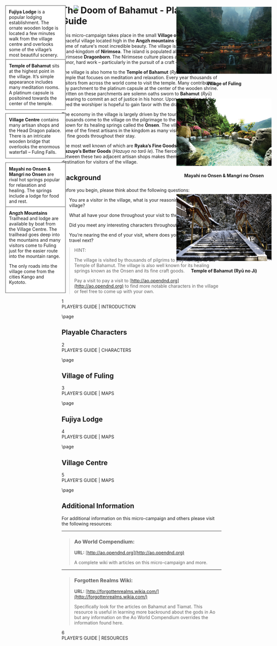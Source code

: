 # The Doom of Bahamut - Player's Guide
This micro-campaign takes place in the small __Village of Fuling__. A sleepy peaceful village located high in the __Angzh mountains__ surrounded with some of nature's most incredible beauty. The village is located on the tiny island-kingdom of __Nirimsea__. The island is populated almost entirely of the Nirimsese __Dragonborn__. The Nirimsese culture places a high importance on honor, hard work – particularly in the pursuit of a craft – and politeness.

The village is also home to the __Temple of Bahamut__ (_Ryū no Ji_). A serene temple that focuses on meditation and relaxation. Every year thousands of visitors from across the world come to visit the temple. Many contribute a tiny parchment to the platinum capsule at the center of the wooden shrine. Written on these parchments are solemn oaths sworn to __Bahamut__ (_Ryū_) swearing to commit an act of justice in his honor. Upon completion of the deed the worshiper is hopeful to gain favor with the dragon-god.

The economy in the village is largely driven by the tourism industry as many thousands come to the village on the pilgrimage to the temple. Fuling is known for its healing springs called the __Onsen__. The village is also home to some of the finest artisans in the kingdom as many visitors make purchases of fine goods throughout their stay.

The most well known of which are __Ryaka’s Fine Goods__ (_Ryaka no rō Ie_) and __Hazuyo’s Better Goods__ (_Hazuyo no tarō Ie_). The fierce competition between these two adjacent artisan shops makes them a popular destination for visitors of the village.

## Background
Before you begin, please think about the following questions:

- You are a visitor in the village, what is your reasoning for visiting the village?

- What all have your done throughout your visit to the village?

- Did you meet any interesting characters throughout your visit?

- You’re nearing the end of your visit, where does your character intend to travel next?

> HINT:
> 
> The village is visited by thousands of pilgrims to pay homage to the Temple of Bahamut. The village is also well known for its healing springs known as the Onsen and its fine craft goods. 
> 
> Pay a visit to pay a visit to [http://ao.opendnd.org](http://ao.opendnd.org) to find more notable characters in the village or feel free to come up with your own.

<div style="position:absolute;top:95px;right:70px;width:300px;text-align:center;">
  <img src="https://raw.githubusercontent.com/opendnd/modules/master/doom-of-bahamut/assets/img/palace.png" style="width:100%" />
  <h4>Village of Fuling</h4>
</div>

<div style="position:absolute;top:385px;right:70px;width:300px;text-align:center;">
  <img src="https://raw.githubusercontent.com/opendnd/modules/master/doom-of-bahamut/assets/img/onsen.png" style="width:100%" />
  <h4>Mayahi no Onsen &amp; Mangri no Onsen</h4>
</div>

<div style="position:absolute;top:685px;right:70px;width:300px;text-align:center;">
  <img src="https://raw.githubusercontent.com/opendnd/modules/master/doom-of-bahamut/assets/img/temple.png" style="width:100%" />
  <h4>Temple of Bahamut (Ryū no Ji)</h4>
</div>

<div class='pageNumber'>1</div>
<div class='footnote'>PLAYER'S GUIDE | INTRODUCTION</div>

\page

## Playable Characters

<div class='pageNumber'>2</div>
<div class='footnote'>PLAYER'S GUIDE | CHARACTERS</div>

\page

## Village of Fuling

<div style="position:absolute;top:90px;left:50px;width:167px;background:white;padding:10px;border:2px solid #999;">
  <strong>Fujiya Lodge</strong> is a popular lodging establishment. The ornate wooden lodge is located a few minutes walk from the village centre and overlooks some of the village’s most beautiful scenery.
</div>

<div style="position:absolute;top:260px;left:50px;width:167px;background:white;padding:10px;border:2px solid #999;">
  <strong>Temple of Bahamut</strong> sits at the highest point in the village. It’s simple appearance includes many meditation rooms. A platinum capsule is positoined towards the center of the temple.
</div>

<div style="position:absolute;top:430px;left:50px;width:167px;background:white;padding:10px;border:2px solid #999;">
  <strong>Village Centre</strong> contains many artisan shops and the Head Dragon palace. There is an intricate wooden bridge that overlooks the enormous waterfall – Fuling Falls.
</div>

<div style="position:absolute;top:585px;left:50px;width:167px;background:white;padding:10px;border:2px solid #999;">
  <strong>Mayahi no Onsen &amp; Mangri no Onsen</strong> are rival hot springs popular for relaxation and healing. The springs include a lodge for food and rest.
</div>

<div style="position:absolute;top:724px;left:50px;width:167px;background:white;padding:10px;border:2px solid #999;">
  <strong>Angzh Mountains</strong> Trailhead and lodge are available by boat from the Village Centre. The trailhead goes deep into the mountains and many visitors come to Fuling just for the easier route into the mountain range.

The only roads into the village come from the cities Kango and Kyototo.
</div>

<img src="https://raw.githubusercontent.com/opendnd/modules/master/doom-of-bahamut/assets/img/village-map.png" style="position:absolute;top:90px;right:70px;width:65%;" />

<div class='pageNumber'>3</div>
<div class='footnote'>PLAYER'S GUIDE | MAPS</div>

\page

## Fujiya Lodge

<div class='pageNumber'>4</div>
<div class='footnote'>PLAYER'S GUIDE | MAPS</div>

\page

## Village Centre

<div class='pageNumber'>5</div>
<div class='footnote'>PLAYER'S GUIDE | MAPS</div>

\page

## Additional Information

For additional information on this micro-campaign and others please visit the following resources:

--------------------------
> ### Ao World Compendium:  
> __URL:__ [http://ao.opendnd.org](http://ao.opendnd.org)
> 
> A complete wiki with articles on this micro-campaign and more.

----------------------------
> ### Forgotten Realms Wiki:  
> __URL:__ [http://forgottenrealms.wikia.com/](http://forgottenrealms.wikia.com/)
> 
> Specifically look for the articles on Bahamut and Tiamat. This resource is useful in learning more backround about the gods in Ao but any information on the Ao World Compendium overrides the information found here.

<div class='pageNumber'>6</div>
<div class='footnote'>PLAYER'S GUIDE | RESOURCES</div>